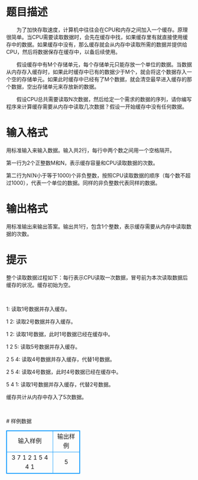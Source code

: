 # 

 
 # 题目描述 
<p align="left">　　为了加快存取速度，计算机中往往会在CPU和内存之间加入一个缓存。原理很简单。当CPU需要读取数据时，会先在缓存中找，如果缓存里有就直接使用缓存中的数据。如果缓存中没有，那么缓存就会从内存中读取所需的数据并提供给CPU，然后将数据保存在缓存中，以备后续使用。</p>

<p align="left">　　假设缓存中有M个存储单元，每个存储单元只能存放一个单位的数据。当数据从内存存入缓存时，如果此时缓存中已有的数据少于M个，就会将这个数据存入一个空的存储单元。如果此时缓存中已经有了M个数据，就会清空最早进入缓存的那个数据，空出存储单元来存放新的数据。</p>

<p align="left">　　假设CPU总共需要读取N次数据，然后给定一个需求的数据的序列，请你编写程序来计算缓存需要从内存中读取几次数据？假设一开始缓存中没有任何数据。</p> 

 
 # 输入格式 
<p align="left">用标准输入来输入数据。输入共2行，每行中两个数之间用一个空格隔开。</p>

<p align="left">第一行为2个正整数M和N，表示缓存容量和CPU读取数据的次数。</p>

<p align="left">第二行为N(N小于等于1000)个非负整数，按照CPU读取数据的顺序（每个数不超过1000），代表一个单位的数据。同样的非负整数代表同样的数据。</p> 

 
 # 输出格式 
<p>用标准输出来输出答案。输出共1行，包含1个整数，表示缓存需要从内存中读取数据的次数。</p> 

 
 # 提示 
<p align="left">整个读取数据过程如下：每行表示CPU读取一次数据，冒号前为本次读取数据后缓存的状况。缓存初始为空。</p>

<p align="left">&nbsp;</p>

<p align="left">1:&nbsp;读取1号数据并存入缓存。</p>

<p align="left">1&nbsp;2:&nbsp;读取2号数据并存入缓存。</p>

<p align="left">1&nbsp;2:&nbsp;读取1号数据，此时1号数据已经在缓存中。</p>

<p align="left">1&nbsp;2&nbsp;5:&nbsp;读取5号数据并存入缓存。</p>

<p align="left">2&nbsp;5&nbsp;4:&nbsp;读取4号数据并存入缓存，代替1号数据。</p>

<p align="left">2&nbsp;5&nbsp;4:&nbsp;读取4号数据，此时4号数据已经在缓存中。</p>

<p align="left">5&nbsp;4&nbsp;1:&nbsp;读取1号数据并存入缓存，代替2号数据。</p>

<p align="left">缓存共计从内存中存入了5次数据。</p>

<p align="left">&nbsp;</p> 
# 样例数据
<style>
        table,table tr th, table tr td { border:1px solid #0094ff; }
        table { width: 200px; min-height: 25px; line-height: 25px; text-align: center; border-collapse: collapse;}   
    </style>
<table>
	<tr>
		<td>输入样例</td>
		<td>输出样例</td>
	</tr>
<tr><td>3 7
1 2 1 5 4 4 1
</td><td>5
</td></tr></table>
